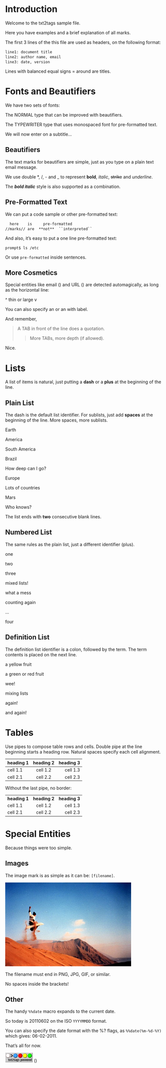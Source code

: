 # Introduction

Welcome to the txt2tags sample file.

Here you have examples and a brief explanation of all marks.

The first 3 lines of the this file are used as headers, on the following format:

    line1: document title
    line2: author name, email
    line3: date, version

Lines with balanced equal signs = around are titles.

# Fonts and Beautifiers

We have two sets of fonts:

The NORMAL type that can be improved with beautifiers.

The TYPEWRITER type that uses monospaced font for pre-formatted text.

We will now enter on a subtitle...

## Beautifiers

The text marks for beautifiers are simple, just as you type on a plain text email message.

We use double \*, /, - and \_ to represent **bold**, *italic*, ~~strike~~ and *underline*.

The ***bold italic*** style is also supported as a combination.

## Pre-Formatted Text

We can put a code sample or other pre-formatted text:

      here    is     pre-formatted
    //marks// are  **not**  ``interpreted``

And also, it’s easy to put a one line pre-formatted text:

    prompt$ ls /etc

Or use `pre-formatted` inside sentences.

## More Cosmetics

Special entities like email () and URL () are detected automagically, as long as the horizontal line:

\^ thin or large v

You can also specify an or an with label.

And remember,

> A TAB in front of the line does a quotation.
>
> > More TABs, more depth (if allowed).

Nice.

# Lists

A list of items is natural, just putting a **dash** or a **plus** at the beginning of the line.

## Plain List

The dash is the default list identifier. For sublists, just add **spaces** at the beginning of the line. More spaces, more sublists.

Earth

America

South America

Brazil

How deep can I go?

Europe

Lots of countries

Mars

Who knows?

The list ends with **two** consecutive blank lines.

## Numbered List

The same rules as the plain list, just a different identifier (plus).

one

two

three

mixed lists!

what a mess

counting again

...

four

## Definition List

The definition list identifier is a colon, followed by the term. The term contents is placed on the next line.

a yellow fruit

a green or red fruit

wee!

mixing lists

again!

and again!

# Tables

Use pipes to compose table rows and cells. Double pipe at the line beginning starts a heading row. Natural spaces specify each cell alignment.

| **heading 1** | **heading 2** | **heading 3** |
|:--------------|:-------------:|--------------:|
| cell 1.1      |   cell 1.2    |      cell 1.3 |
| cell 2.1      |   cell 2.2    |      cell 2.3 |

Without the last pipe, no border:

|               |               |               |
|:--------------|:-------------:|--------------:|
| **heading 1** | **heading 2** | **heading 3** |
| cell 1.1      |   cell 1.2    |      cell 1.3 |
| cell 2.1      |   cell 2.2    |      cell 2.3 |

# Special Entities

Because things were too simple.

## Images

The image mark is as simple as it can be: `[filename]`.

![image](photo.jpg)

The filename must end in PNG, JPG, GIF, or similar.

No spaces inside the brackets!

## Other

The handy `%%date` macro expands to the current date.

So today is 20110602 on the ISO `YYYYMMDD` format.

You can also specify the date format with the %? flags, as `%%date(%m-%d-%Y)` which gives: 06-02-2011.

That’s all for now.

![image](t2tpowered.png) ()